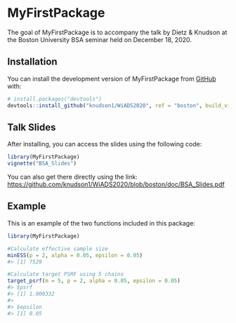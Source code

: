 
<!-- README.md is generated from README.Rmd. Please edit that file -->

# MyFirstPackage

The goal of MyFirstPackage is to accompany the talk by Dietz & Knudson
at the Boston University BSA seminar held on December 18, 2020.

## Installation

You can install the development version of MyFirstPackage from
[GitHub](https://github.com/) with:

``` r
# install.packages("devtools")
devtools::install_github("knudson1/WiADS2020", ref = "boston", build_vignettes = TRUE)
```

## Talk Slides

After installing, you can access the slides using the following code:

``` r
library(MyFirstPackage)
vignette("BSA_Slides")
```

You can also get there directly using the link:
<https://github.com/knudson1/WiADS2020/blob/boston/doc/BSA_Slides.pdf>

## Example

This is an example of the two functions included in this package:

``` r
library(MyFirstPackage)

#Calculate effective sample size
minESS(p = 2, alpha = 0.05, epsilon = 0.05)
#> [1] 7529

#Calculate target PSRF using 5 chains
target_psrf(m = 5, p = 2, alpha = 0.05, epsilon = 0.05)
#> $psrf
#> [1] 1.000332
#> 
#> $epsilon
#> [1] 0.05
```
